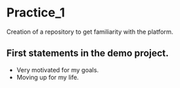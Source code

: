 # Practice_1
Creation of a repository to get familiarity with the platform.

## First statements in the demo project.

* Very motivated for my goals.
* Moving up for my life.
